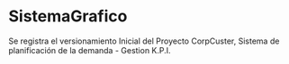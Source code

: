 # SistemaGrafico
Se registra el versionamiento Inicial del Proyecto CorpCuster, Sistema de planificación de la demanda - Gestion K.P.I.
